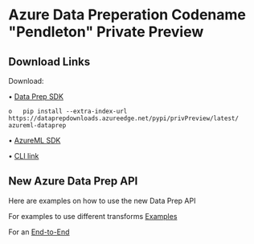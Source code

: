 
# Azure Data Preperation Codename "Pendleton" Private Preview

## Download Links
Download:

•	[Data Prep SDK](https://na01.safelinks.protection.outlook.com/?url=https%3A%2F%2Fdataprepdownloads.azureedge.net%2Fpypi%2FprivPreview%2Flatest%2F&data=02%7C01%7C%7C4cef78758cc04f42674e08d60174a179%7C72f988bf86f141af91ab2d7cd011db47%7C1%7C0%7C636697997764106258&sdata=iVQgiDRP0QsYbUsEzlztEBjcYZxJ5RT%2FYSBV8xXp%2Fz0%3D&reserved=0)
    
    o	pip install --extra-index-url https://dataprepdownloads.azureedge.net/pypi/privPreview/latest/ azureml-dataprep

 •	[AzureML SDK](https://na01.safelinks.protection.outlook.com/?url=https%3A%2F%2Fgithub.com%2FAzure%2FViennaDocs%2Ftree%2Fmaster%2FPrivatePreview&data=02%7C01%7C%7Cf93c63dd0f864aa943a208d601733b02%7C72f988bf86f141af91ab2d7cd011db47%7C1%7C0%7C636697991742999815&sdata=XzkMTGaONCchwU1rFv9LMupehf0ceeDx2gZnrjbQvsI%3D&reserved=0)
 
 •	[CLI link](https://na01.safelinks.protection.outlook.com/?url=https%3A%2F%2Fgithub.com%2FAzure%2FViennaDocs%2Fblob%2Fmaster%2FPrivatePreview%2Fcli%2FCLI-101-Install-and-Local-Run.md&data=02%7C01%7C%7C83ede304a07644594bf608d6017496e3%7C72f988bf86f141af91ab2d7cd011db47%7C1%7C0%7C636697997579667228&sdata=ynEovayeA2yEnindwercPC4jMskL3d5sB6AShdNCr80%3D&reserved=0)

## New Azure Data Prep API
Here are examples on how to use the new Data Prep API

For examples to use different transforms [Examples](API)

For an [End-to-End](Scenarios/NYTaxiCab)
